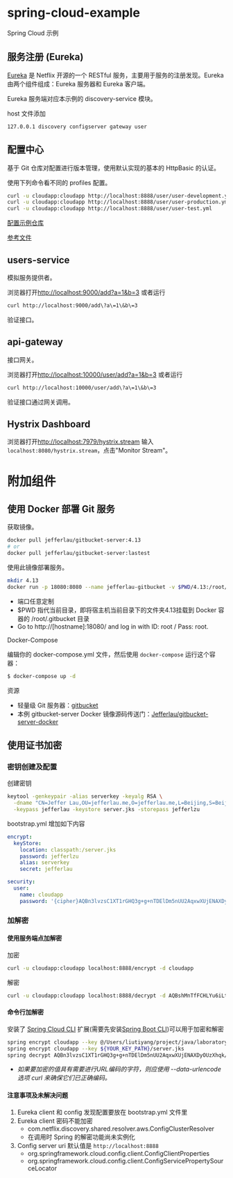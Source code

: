 # spring-cloud-example
Spring Cloud 示例

## 服务注册 (Eureka)
[Eureka](https://github.com/Netflix/eureka/wiki/Eureka-at-a-glance) 是 Netflix 开源的一个 RESTful 服务，主要用于服务的注册发现。Eureka 由两个组件组成：Eureka 服务器和 Eureka 客户端。

Eureka 服务端对应本示例的 discovery-service 模块。

host 文件添加
```
127.0.0.1 discovery configserver gateway user
```

## 配置中心

基于 Git 仓库对配置进行版本管理，使用默认实现的基本的 HttpBasic 的认证。

使用下列命令看不同的 profiles 配置。
```bash
curl -u cloudapp:cloudapp http://localhost:8888/user/user-development.yml
curl -u cloudapp:cloudapp http://localhost:8888/user/user-production.yml
curl -u cloudapp:cloudapp http://localhost:8888/user/user-test.yml
```

[配置示例仓库](https://github.com/Jefferlau/spring-cloud-example-config)

[参考文件](https://blog.coding.net/blog/spring-cloud-config?utm_source=tuicool&utm_medium=referral)

## users-service

模拟服务提供者。

浏览器打开[http://localhost:9000/add?a=1&b=3]()
或者运行
```bash
curl http://localhost:9000/add\?a\=1\&b\=3
```
验证接口。

## api-gateway

接口网关。

浏览器打开[http://localhost:10000/user/add?a=1&b=3]()
或者运行
```bash
curl http://localhost:10000/user/add\?a\=1\&b\=3
```
验证接口通过网关调用。

## Hystrix Dashboard

浏览器打开[http://localhost:7979/hystrix.stream]()
输入``localhost:8080/hystrix.stream``，点击"Monitor Stream"。


# 附加组件

## 使用 Docker 部署 Git 服务

获取镜像。
```bash
docker pull jefferlau/gitbucket-server:4.13
# or
docker pull jefferlau/gitbucket-server:lastest
```
使用此镜像部署服务。
```bash
mkdir 4.13
docker run -p 18080:8080 --name jefferlau-gitbucket -v $PWD/4.13:/root/.gitbucket -d jefferlau/gitbucket-server:4.13
```

- 端口任意定制
- $PWD 指代当前目录，即将宿主机当前目录下的文件夹4.13挂载到 Docker 容器的 /root/.gitbucket 目录
- Go to http://[hostname]:18080/ and log in with ID: root / Pass: root.

Docker-Compose

编辑你的 docker-compose.yml 文件，然后使用 ``docker-compose`` 运行这个容器：

```bash
$ docker-compose up -d
```

资源
- 轻量级 Git 服务器：[gitbucket](https://github.com/gitbucket/gitbucket/releases)
- 本例 gitbucket-server Docker 镜像源码传送门：[Jefferlau/gitbucket-server-docker](https://github.com/Jefferlau/gitbucket-server-docker)

## 使用证书加密
### 密钥创建及配置
创建密钥
```bash
keytool -genkeypair -alias serverkey -keyalg RSA \
  -dname "CN=Jeffer Lau,OU=jefferlau.me,O=jefferlau.me,L=Beijing,S=Beijing,C=CN" \
  -keypass jefferlau -keystore server.jks -storepass jefferlzu
```
bootstrap.yml 增加如下内容
```yaml
encrypt:
  keyStore:
    location: classpath:/server.jks
    password: jefferlzu
    alias: serverkey
    secret: jefferlau

security:
  user:
    name: cloudapp
    password: '{cipher}AQBn3lvzsC1XT1rGHQ3g+g+nTDElDm5nUU2AqxwXUjENAXDyOUzXhqk/fbVjTbwZgQGL7OFrit27m14jAb3kYn+1+7YLj9Pnoq/E77RRwz+O2ejQ8YC73l372kmRsd1IiE0v4mxemkUcOeO5WVfFtBsTIWsqsK88UVA0FxfnSZaq0x8EDBYj4aPHPIQWQa/pFFjfKg0LJAJTDbtF816L/vWMJBCARIBtUOpeXRRBBnG0mJg2euzqJ6T/A2wBW/A8Dz7S98cKxz5HGjFg3MbmYgxlxvTCfPYFM68HlSNTNimuYUfUu5mVaH1SgrP2vuvx756DQ4Ne/1ECCHbQgeDPv76CPzWKSjW7+YKL75sQEqdHlmy/JpWluAdTDpw3w73pT8I='
```
### 加解密
#### 使用服务端点加解密
加密
```bash
curl -u cloudapp:cloudapp localhost:8888/encrypt -d cloudapp
```
解密
```bash
curl -u cloudapp:cloudapp localhost:8888/decrypt -d AQBshMnTfFCHLYu6iLtobA4fgh2CJnJqc/so1kk9hrqHIfm4lfJz5qN5oJCIhXgadAZCHlOz+wJMFyi6gl5v6WNMjusN9xeqd+9RELyBwuA990mHh6Q1v3VCqk7iMWJ2j28ejQTfAIkDbsvGiNDkOEU28+g6HfKKVpDCsGTIdXO5jIwiOGBf53IHXxTOwgo+jpahm2C2+vHEEJTrqUl5W6vdoRA2hSTfZ7/RaiIWOlUnN9GjpcpZwo6XmiOGsVZwVPmR/GQ86G0YYXLGZhzyw/dcKdNSgg1FiEnOQVCl5o0AANI5rH4Quiqi1YvWBHT9KqEp16f/QHyrZPd9aoIW8L1F+l9Ks+fvuggWlkyp9lRFYZRkWAXZhQnH2etTLH3VY58=
```
#### 命令行加解密
安装了 [Spring Cloud CLI](https://cloud.spring.io/spring-cloud-cli/) 扩展(需要先安装[Spring Boot CLI](https://docs.spring.io/spring-boot/docs/current/reference/html/getting-started-installing-spring-boot.html))可以用于加密和解密

```bash
spring encrypt cloudapp --key @/Users/liutiyang/project/java/laboratory/spring-cloud-example/hystrix-dashboard/src/main/resources/server.jks
spring encrypt cloudapp --key ${YOUR_KEY_PATH}/server.jks
spring decrypt AQBn3lvzsC1XT1rGHQ3g+g+nTDElDm5nUU2AqxwXUjENAXDyOUzXhqk/fbVjTbwZgQGL7OFrit27m14jAb3kYn+1+7YLj9Pnoq/E77RRwz+O2ejQ8YC73l372kmRsd1IiE0v4mxemkUcOeO5WVfFtBsTIWsqsK88UVA0FxfnSZaq0x8EDBYj4aPHPIQWQa/pFFjfKg0LJAJTDbtF816L/vWMJBCARIBtUOpeXRRBBnG0mJg2euzqJ6T/A2wBW/A8Dz7S98cKxz5HGjFg3MbmYgxlxvTCfPYFM68HlSNTNimuYUfUu5mVaH1SgrP2vuvx756DQ4Ne/1ECCHbQgeDPv76CPzWKSjW7+YKL75sQEqdHlmy/JpWluAdTDpw3w73pT8I= --key ${YOUR_KEY_PATH}/server.jks
```

- *如果要加密的值具有需要进行URL编码的字符，则应使用 --data-urlencode 选项 curl 来确保它们已正确编码。*

#### 注意事项及未解决问题

1. Eureka client 和 config 发现配置要放在 bootstrap.yml 文件里
1. Eureka client 密码不能加密
    - com.netflix.discovery.shared.resolver.aws.ConfigClusterResolver
    - 在调用时 Spring 的解密功能尚未实例化
1. Config server uri 默认值是 ``http://localhost:8888``
    - org.springframework.cloud.config.client.ConfigClientProperties
    - org.springframework.cloud.config.client.ConfigServicePropertySourceLocator
